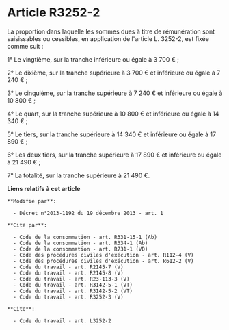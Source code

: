 # Article R3252-2

La proportion dans laquelle les sommes dues à titre de rémunération sont saisissables ou cessibles, en application de
l'article L. 3252-2, est fixée comme suit : 

1° Le vingtième, sur la tranche inférieure ou égale à 3 700 € ; 

2° Le dixième, sur la tranche supérieure à 3 700 € et inférieure ou égale à 7 240 € ; 

3° Le cinquième, sur la tranche supérieure à 7 240 € et inférieure ou égale à 10 800 € ; 

4° Le quart, sur la tranche supérieure à 10 800 € et inférieure ou égale à 14 340 € ; 

5° Le tiers, sur la tranche supérieure à 14 340 € et inférieure ou égale à 17 890 € ; 

6° Les deux tiers, sur la tranche supérieure à 17 890 € et inférieure ou égale à 21 490 € ; 

7° La totalité, sur la tranche supérieure à 21 490 €.

**Liens relatifs à cet article**

	**Modifié par**:

	  - Décret n°2013-1192 du 19 décembre 2013 - art. 1

	**Cité par**:

	  - Code de la consommation - art. R331-15-1 (Ab)
	  - Code de la consommation - art. R334-1 (Ab)
	  - Code de la consommation - art. R731-1 (VD)
	  - Code des procédures civiles d'exécution - art. R112-4 (V)
	  - Code des procédures civiles d'exécution - art. R612-2 (V)
	  - Code du travail - art. R2145-7 (V)
	  - Code du travail - art. R2145-8 (V)
	  - Code du travail - art. R23-113-3 (V)
	  - Code du travail - art. R3142-5-1 (VT)
	  - Code du travail - art. R3142-5-2 (VT)
	  - Code du travail - art. R3252-3 (V)

	**Cite**:

	  - Code du travail - art. L3252-2
